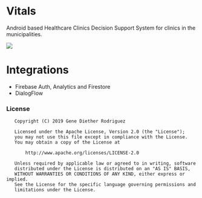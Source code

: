# Vitals
Android based Healthcare Clinics Decision Support System for clinics in the municipalities.

<img src="https://drive.google.com/uc?export=view&id=1XCeAfu6pBLoTtRFmNHtrJZ1BYBr1YLvP"/>

# Integrations
- Firebase Auth, Analytics and Firestore
- DialogFlow

### License
```
   Copyright (C) 2019 Gene Diether Rodriguez

   Licensed under the Apache License, Version 2.0 (the "License");
   you may not use this file except in compliance with the License.
   You may obtain a copy of the License at

       http://www.apache.org/licenses/LICENSE-2.0

   Unless required by applicable law or agreed to in writing, software
   distributed under the License is distributed on an "AS IS" BASIS,
   WITHOUT WARRANTIES OR CONDITIONS OF ANY KIND, either express or implied.
   See the License for the specific language governing permissions and
   limitations under the License.
```
